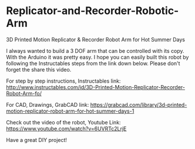 # Replicator-and-Recorder-Robotic-Arm

3D Printed Motion Replicator & Recorder Robot Arm for Hot Summer Days

I always wanted to build a 3 DOF arm that can be controlled with its copy. With the Arduino it was pretty easy. I hope you can easily built this robot by following the Instructables steps from the link down below. Please don't forget the share this video.

For step by step instructions,
Instructables link: http://www.instructables.com/id/3D-Printed-Motion-Replicator-Recorder-Robot-Arm-fo/

For CAD,  Drawings, 
GrabCAD link: https://grabcad.com/library/3d-printed-motion-replicator-robot-arm-for-hot-summer-days-1

Check out the video of the robot,
Youtube Link: https://www.youtube.com/watch?v=6UVRTc2LrjE

Have a great DIY project!
